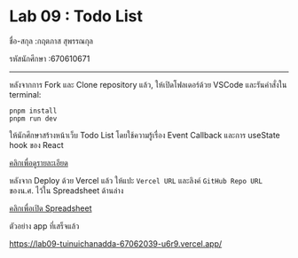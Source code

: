 # Lab 09 : Todo List

ชื่อ-สกุล :กฤตภาส สุพรรณกุล

รหัสนักศึกษา :670610671

---

หลังจากการ Fork และ Clone repository แล้ว, ให้เปิดโฟลเดอร์ด้วย VSCode และรันคำสั่งใน terminal:

```
pnpm install
pnpm run dev

```

ให้นักศึกษาสร้างหน้าเว็บ Todo List โดยใช้ความรู้เรื่อง Event Callback และการ useState hook ของ React

[คลิกเพื่อดูรายละเอียด](https://o365cmu-my.sharepoint.com/:b:/g/personal/dome_potikanond_cmu_ac_th/EbLEeHwNu65Og7ghqBk6bvMBcLu1x9EnLRqWrg-05Wz3ow?e=byQkFT)

หลังจาก Deploy ด้วย Vercel แล้ว ให้แปะ `Vercel URL` และลิงค์ `GitHub Repo URL` ของน.ศ. ไว้ใน Spreadsheet ด้านล่าง

[คลิกเพื่อเปิด Spreadsheet](https://o365cmu-my.sharepoint.com/:x:/g/personal/dome_potikanond_cmu_ac_th/ETFvzKA2h2lKk-3ktumEanUBRtX4sAvNHk-ssok3MFwYOg)

ตัวอย่าง app ที่เสร็จแล้ว

https://lab09-tuinuichanadda-67062039-u6r9.vercel.app/ 
